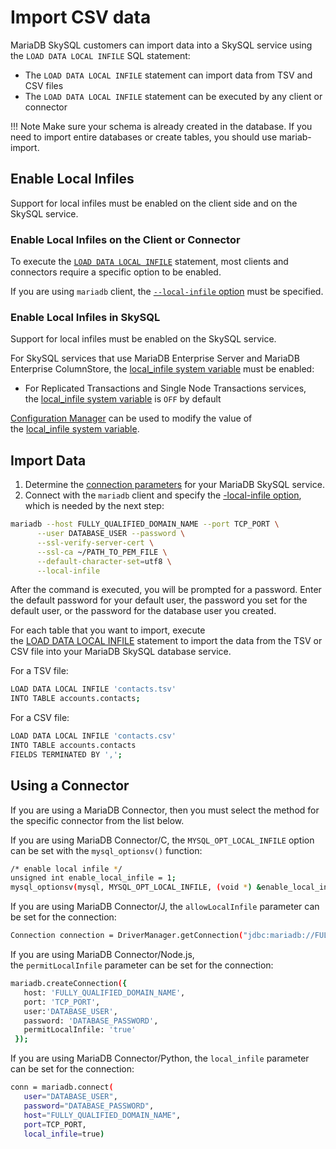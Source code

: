 # Import CSV data

MariaDB SkySQL customers can import data into a SkySQL service using the `LOAD DATA LOCAL INFILE` SQL statement:

- The `LOAD DATA LOCAL INFILE` statement can import data from TSV and CSV files
- The `LOAD DATA LOCAL INFILE` statement can be executed by any client or connector

!!! Note
    Make sure your schema is already created in the database. If you need to import entire databases or create tables, you should use mariab-import.


## **Enable Local Infiles**

Support for local infiles must be enabled on the client side and on the SkySQL service.

### **Enable Local Infiles on the Client or Connector**

To execute the [`LOAD DATA LOCAL INFILE`](https://mariadb.com/docs/skysql-dbaas/ref/mdb/sql-statements/LOAD_DATA_INFILE/) statement, most clients and connectors require a specific option to be enabled.

If you are using `mariadb` client, the [`--local-infile` option](https://mariadb.com/docs/skysql-dbaas/ref/mdb/cli/mariadb/local-infile/) must be specified.

### **Enable Local Infiles in SkySQL**

Support for local infiles must be enabled on the SkySQL service.

For SkySQL services that use MariaDB Enterprise Server and MariaDB Enterprise ColumnStore, the [local_infile system variable](https://mariadb.com/docs/skysql-dbaas/ref/mdb/system-variables/local_infile/) must be enabled:

- For Replicated Transactions and Single Node Transactions services, the [local_infile system variable](https://mariadb.com/docs/skysql-dbaas/ref/mdb/system-variables/local_infile/) is `OFF` by default

[Configuration Manager](https://mariadb.com/docs/skysql-dbaas/service-management/nr-configuration-management/) can be used to modify the value of the [local_infile system variable](https://mariadb.com/docs/skysql-dbaas/ref/mdb/system-variables/local_infile/).

## **Import Data**

1. Determine the [connection parameters](https://mariadb.com/docs/skysql-dbaas/connect/nr-client-connections/) for your MariaDB SkySQL service.
2. Connect with the `mariadb` client and specify the [-local-infile option](https://mariadb.com/docs/skysql-dbaas/ref/mdb/cli/mariadb/local-infile/), which is needed by the next step:

```bash
mariadb --host FULLY_QUALIFIED_DOMAIN_NAME --port TCP_PORT \
      --user DATABASE_USER --password \
      --ssl-verify-server-cert \
      --ssl-ca ~/PATH_TO_PEM_FILE \
      --default-character-set=utf8 \
      --local-infile
```

After the command is executed, you will be prompted for a password. Enter the default password for your default user, the password you set for the default user, or the password for the database user you created.

For each table that you want to import, execute the [LOAD DATA LOCAL INFILE](https://mariadb.com/docs/skysql-dbaas/ref/mdb/sql-statements/LOAD_DATA_INFILE/) statement to import the data from the TSV or CSV file into your MariaDB SkySQL database service.

For a TSV file:

```bash
LOAD DATA LOCAL INFILE 'contacts.tsv'
INTO TABLE accounts.contacts;
```

For a CSV file:

```bash
LOAD DATA LOCAL INFILE 'contacts.csv'
INTO TABLE accounts.contacts
FIELDS TERMINATED BY ',';
```

## **Using a Connector**

If you are using a MariaDB Connector, then you must select the method for the specific connector from the list below.

If you are using MariaDB Connector/C, the `MYSQL_OPT_LOCAL_INFILE` option can be set with the `mysql_optionsv()` function:

```bash
/* enable local infile */
unsigned int enable_local_infile = 1;
mysql_optionsv(mysql, MYSQL_OPT_LOCAL_INFILE, (void *) &enable_local_infile);
```

If you are using MariaDB Connector/J, the `allowLocalInfile` parameter can be set for the connection:

```bash
Connection connection = DriverManager.getConnection("jdbc:mariadb://FULLY_QUALIFIED_DOMAIN_NAME:TCP_PORT/test?user=DATABASE_USER&password=DATABASE_PASSWORD&allowLocalInfile=true");
```

If you are using MariaDB Connector/Node.js, the `permitLocalInfile` parameter can be set for the connection:

```bash
mariadb.createConnection({
   host: 'FULLY_QUALIFIED_DOMAIN_NAME',
   port: 'TCP_PORT',
   user:'DATABASE_USER',
   password: 'DATABASE_PASSWORD',
   permitLocalInfile: 'true'
 });
```

If you are using MariaDB Connector/Python, the `local_infile` parameter can be set for the connection:

```bash
conn = mariadb.connect(
   user="DATABASE_USER",
   password="DATABASE_PASSWORD",
   host="FULLY_QUALIFIED_DOMAIN_NAME",
   port=TCP_PORT,
   local_infile=true)
```